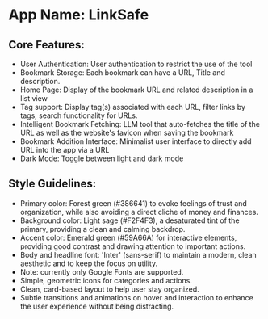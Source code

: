 # **App Name**: LinkSafe

## Core Features:

- User Authentication: User authentication to restrict the use of the tool
- Bookmark Storage: Each bookmark can have a URL, Title and description.
- Home Page: Display of the bookmark URL and related description in a list view
- Tag support: Display tag(s) associated with each URL, filter links by tags, search functionality for URLs.
- Intelligent Bookmark Fetching: LLM tool that auto-fetches the title of the URL as well as the website's favicon when saving the bookmark
- Bookmark Addition Interface: Minimalist user interface to directly add URL into the app via a URL
- Dark Mode: Toggle between light and dark mode

## Style Guidelines:

- Primary color: Forest green (#386641) to evoke feelings of trust and organization, while also avoiding a direct cliche of money and finances.
- Background color: Light sage (#F2F4F3), a desaturated tint of the primary, providing a clean and calming backdrop.
- Accent color: Emerald green (#59A66A) for interactive elements, providing good contrast and drawing attention to important actions.
- Body and headline font: 'Inter' (sans-serif) to maintain a modern, clean aesthetic and to keep the focus on utility.
- Note: currently only Google Fonts are supported.
- Simple, geometric icons for categories and actions.
- Clean, card-based layout to help user stay organized.
- Subtle transitions and animations on hover and interaction to enhance the user experience without being distracting.